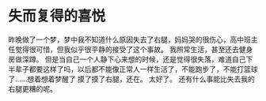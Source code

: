 # 失而复得的喜悦

昨晚做了一个梦，梦中我不知道什么原因失去了右腿，妈妈哭的很伤心，高中班主任觉得很可惜，但我似乎很平静的接受了这个事故。
我照常生活，甚至还去健身房做深蹲。
但是当自己一个人静下心来想的时候，还是觉得很失落，难道自己下半辈子都要这样了吗，以后都不能像正常人一样生活了，不能跑步了，不能打篮球了......想着想着梦醒了
摸了摸了右腿，还在。
太好了。
还有什么事能比失去我的右腿更糟的呢。
